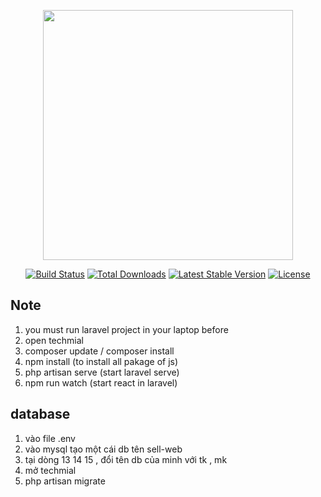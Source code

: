 <p align="center"><a href="https://laravel.com" target="_blank"><img src="https://raw.githubusercontent.com/laravel/art/master/logo-lockup/5%20SVG/2%20CMYK/1%20Full%20Color/laravel-logolockup-cmyk-red.svg" width="400"></a></p>

<p align="center">
<a href="https://travis-ci.org/laravel/framework"><img src="https://travis-ci.org/laravel/framework.svg" alt="Build Status"></a>
<a href="https://packagist.org/packages/laravel/framework"><img src="https://img.shields.io/packagist/dt/laravel/framework" alt="Total Downloads"></a>
<a href="https://packagist.org/packages/laravel/framework"><img src="https://img.shields.io/packagist/v/laravel/framework" alt="Latest Stable Version"></a>
<a href="https://packagist.org/packages/laravel/framework"><img src="https://img.shields.io/packagist/l/laravel/framework" alt="License"></a>
</p>

## Note
1. you must run laravel project in your laptop before 
2. open techmial
3. composer update / composer install
4. npm install (to install all pakage of js)
5. php artisan serve (start laravel serve)
6. npm run watch (start react in laravel) 

## database
1. vào file .env
2. vào mysql tạo một cái db tên sell-web
3. tại dòng 13 14 15 , đổi tên db của minh với tk , mk
4. mở techmial
5. php artisan migrate

